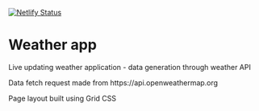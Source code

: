 [![Netlify Status](https://api.netlify.com/api/v1/badges/e11924c4-a7d5-4d09-a6b4-9647f6151ab5/deploy-status?branch=main)](https://app.netlify.com/sites/weather-app-project-task/deploys)

# Weather app

<p>Live updating weather application - data generation through weather API</p>
<p>Data fetch request made from https://api.openweathermap.org</p>
<p>Page layout built using Grid CSS</p>

